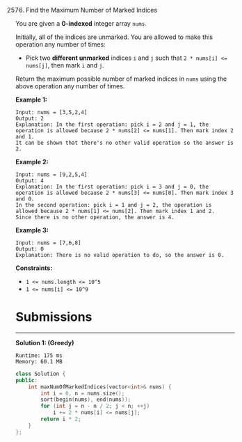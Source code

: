 2576. Find the Maximum Number of Marked Indices

You are given a **0-indexed** integer array `nums`.

Initially, all of the indices are unmarked. You are allowed to make this operation any number of times:

* Pick two **different unmarked** indices `i` and `j` such that `2 * nums[i] <= nums[j]`, then mark `i` and `j`.

Return the maximum possible number of marked indices in `nums` using the above operation any number of times.

 

**Example 1:**
```
Input: nums = [3,5,2,4]
Output: 2
Explanation: In the first operation: pick i = 2 and j = 1, the operation is allowed because 2 * nums[2] <= nums[1]. Then mark index 2 and 1.
It can be shown that there's no other valid operation so the answer is 2.
```

**Example 2:**
```
Input: nums = [9,2,5,4]
Output: 4
Explanation: In the first operation: pick i = 3 and j = 0, the operation is allowed because 2 * nums[3] <= nums[0]. Then mark index 3 and 0.
In the second operation: pick i = 1 and j = 2, the operation is allowed because 2 * nums[1] <= nums[2]. Then mark index 1 and 2.
Since there is no other operation, the answer is 4.
```

**Example 3:**
```
Input: nums = [7,6,8]
Output: 0
Explanation: There is no valid operation to do, so the answer is 0.
```
 

**Constraints:**

* `1 <= nums.length <= 10^5`
* `1 <= nums[i] <= 10^9`

# Submissions
---
**Solution 1: (Greedy)**
```
Runtime: 175 ms
Memory: 60.1 MB
```
```c++
class Solution {
public:
    int maxNumOfMarkedIndices(vector<int>& nums) {
        int i = 0, n = nums.size();
        sort(begin(nums), end(nums));
        for (int j = n - n / 2; j < n; ++j)
            i += 2 * nums[i] <= nums[j];
        return i * 2;
    }
};
```
